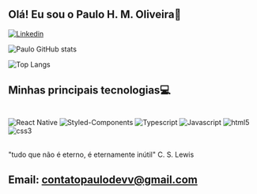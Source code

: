 ## Olá! Eu sou o Paulo H. M. Oliveira🤙
[![Linkedin](https://img.shields.io/badge/LinkedIn-0077B5?style=for-the-badge&logo=linkedin&logoColor=white)](https://www.linkedin.com/in/paulo-henrique-marques-oliveira-b908172a4/)

![Paulo GitHub stats](https://github-readme-stats.vercel.app/api?username=Parlito&show_icons=true&theme=dark)

![Top Langs](https://github-readme-stats.vercel.app/api/top-langs/?username=Parlito&hide_progress=true)

## Minhas principais tecnologias💻
<div style="display: inline_block"><br/>
    <img align="center" alt="React Native" src="https://img.shields.io/badge/React_Native-20232A?style=for-the-badge&logo=react&logoColor=61DAFB"/>
    <img align="center" alt="Styled-Components" src="https://img.shields.io/badge/styled--components-DB7093?style=for-the-badge&logo=styled-components&logoColor=white"/>
    <img align="center" alt="Typescript" src="https://img.shields.io/badge/TypeScript-007ACC?style=for-the-badge&logo=typescript&logoColor=white"/>
    <img align="center" alt="Javascript" src="https://img.shields.io/badge/JavaScript-323330?style=for-the-badge&logo=javascript&logoColor=F7DF1E"/>
    <img align="center" alt="html5" src="https://img.shields.io/badge/HTML5-E34F26?style=for-the-badge&logo=html5&logoColor=white"/>
    <img align="center" alt="css3" src="https://img.shields.io/badge/CSS3-1572B6?style=for-the-badge&logo=css3&logoColor=white"/>
</div><br/>

"tudo que não é eterno, é eternamente inútil" C. S. Lewis

## Email: contatopaulodevv@gmail.com
